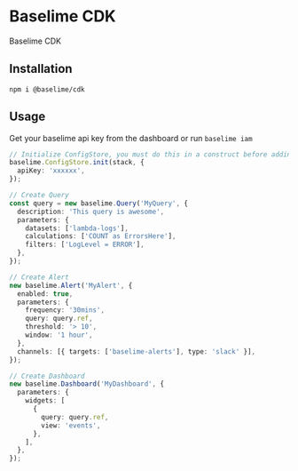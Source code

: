 # Baselime CDK

Baselime CDK
## Installation

```
npm i @baselime/cdk
```
## Usage

Get your baselime api key from the dashboard or run `baselime iam` 

```typescript
// Initialize ConfigStore, you must do this in a construct before adding querys, alerts and dashboards
baselime.ConfigStore.init(stack, {
  apiKey: 'xxxxxx',
});

// Create Query
const query = new baselime.Query('MyQuery', {
  description: 'This query is awesome',
  parameters: {
    datasets: ['lambda-logs'],
    calculations: ['COUNT as ErrorsHere'],
    filters: ['LogLevel = ERROR'],
  },
});

// Create Alert
new baselime.Alert('MyAlert', {
  enabled: true,
  parameters: {
    frequency: '30mins',
    query: query.ref,
    threshold: '> 10',
    window: '1 hour',
  },
  channels: [{ targets: ['baselime-alerts'], type: 'slack' }],
});

// Create Dashboard
new baselime.Dashboard('MyDashboard', {
  parameters: {
    widgets: [
      {
        query: query.ref,
        view: 'events',
      },
    ],
  },
});
```
